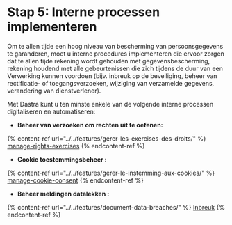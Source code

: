 # Stap 5: Interne processen implementeren



Om te allen tijde een hoog niveau van bescherming van persoonsgegevens te garanderen, moet u interne procedures implementeren die ervoor zorgen dat te allen tijde rekening wordt gehouden met gegevensbescherming, rekening houdend met alle gebeurtenissen die zich tijdens de duur van een Verwerking kunnen voordoen (bijv. inbreuk op de beveiliging, beheer van rectificatie- of toegangsverzoeken, wijziging van verzamelde gegevens, verandering van dienstverlener).

Met Dastra kunt u ten minste enkele van de volgende interne processen digitaliseren en automatiseren:

* **Beheer van verzoeken om rechten uit te oefenen:**

{% content-ref url="../../features/gerer-les-exercises-des-droits/" %}
[manage-rights-exercises](../../features/gerer-les-exercises-des-droits/)
{% endcontent-ref %}

* **Cookie toestemmingsbeheer :**

{% content-ref url="../../features/gerer-le-instemming-aux-cookies/" %}
[manage-cookie-consent](../../features/manage-cookie-consent/)
{% endcontent-ref %}

* **Beheer meldingen datalekken :**

{% content-ref url="../../features/document-data-breaches/" %}
[Inbreuk](../../features/document-data-breaches/)
{% endcontent-ref %}
